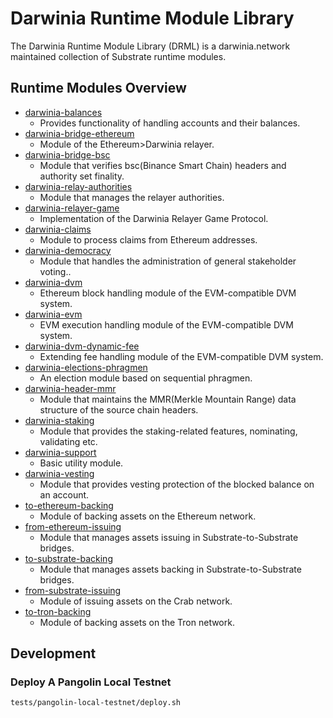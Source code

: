 # Darwinia Runtime Module Library
The Darwinia Runtime Module Library (DRML) is a darwinia.network maintained collection of Substrate runtime modules.

## Runtime Modules Overview
- [darwinia-balances](./frame/balances)
	- Provides functionality of handling accounts and their balances.
- [darwinia-bridge-ethereum](./frame/bridge/ethereum/relay)
	- Module of the Ethereum>Darwinia relayer.
- [darwinia-bridge-bsc](./frame/bridge/bsc)
	- Module that verifies bsc(Binance Smart Chain) headers and authority set finality.
- [darwinia-relay-authorities](./frame/bridge/relay-authorities)
	- Module that manages the relayer authorities.
- [darwinia-relayer-game](./frame/bridge/relayer-game)
	- Implementation of the Darwinia Relayer Game Protocol.
- [darwinia-claims](./frame/claims)
	- Module to process claims from Ethereum addresses.
- [darwinia-democracy](./frame/democracy)
	- Module that handles the administration of general stakeholder voting..
- [darwinia-dvm](./frame/dvm)
	- Ethereum block handling module of the EVM-compatible DVM system.
- [darwinia-evm](./frame/evm)
	- EVM execution handling module of the EVM-compatible DVM system.
- [darwinia-dvm-dynamic-fee](./frame/dvm-dynamic-fee)
	- Extending fee handling module of the EVM-compatible DVM system.
- [darwinia-elections-phragmen](./frame/elections-phragmen)
	- An election module based on sequential phragmen.
- [darwinia-header-mmr](./frame/header-mmr)
	- Module that maintains the MMR(Merkle Mountain Range) data structure of the source chain headers.
- [darwinia-staking](./frame/staking)
	- Module that provides the staking-related features, nominating, validating etc.
- [darwinia-support](./frame/support)
	- Basic utility module.
- [darwinia-vesting](./frame/vesting)
	- Module that provides vesting protection of the blocked balance on an account.
- [to-ethereum-backing](./frame/wormhole/backing/ethereum)
	- Module of backing assets on the Ethereum network.
- [from-ethereum-issuing](./frame/wormhole/issuing/ethereum)
	- Module that manages assets issuing in Substrate-to-Substrate bridges.
- [to-substrate-backing](./frame/wormhole/backing/s2s)
	- Module that manages assets backing in Substrate-to-Substrate bridges.
- [from-substrate-issuing](./frame/wormhole/issuing/s2s)
	- Module of issuing assets on the Crab network.
- [to-tron-backing](./frame/wormhole/backing/tron)
	- Module of backing assets on the Tron network.

## Development

### Deploy A Pangolin Local Testnet
```sh
tests/pangolin-local-testnet/deploy.sh
```
